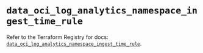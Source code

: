 # `data_oci_log_analytics_namespace_ingest_time_rule`

Refer to the Terraform Registry for docs: [`data_oci_log_analytics_namespace_ingest_time_rule`](https://registry.terraform.io/providers/hashicorp/oci/7.19.0/docs/data-sources/log_analytics_namespace_ingest_time_rule).
